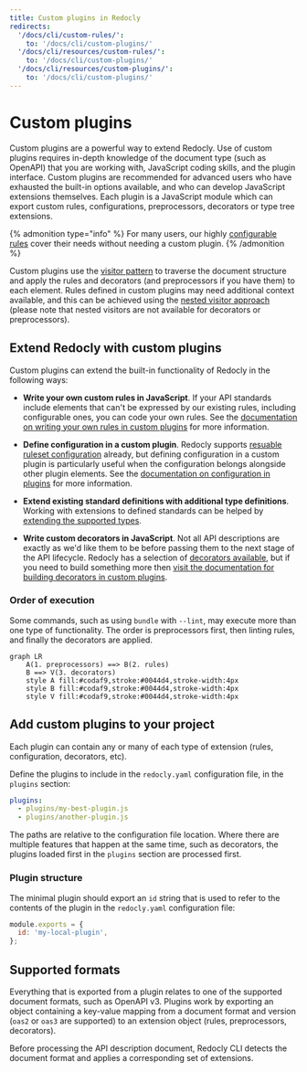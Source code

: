 ```yaml
---
title: Custom plugins in Redocly
redirects:
  '/docs/cli/custom-rules/':
    to: '/docs/cli/custom-plugins/'
  '/docs/cli/resources/custom-rules/':
    to: '/docs/cli/custom-plugins/'
  '/docs/cli/resources/custom-plugins/':
    to: '/docs/cli/custom-plugins/'
---
```


# Custom plugins

Custom plugins are a powerful way to extend Redocly. Use of custom plugins requires in-depth knowledge of the document type (such as OpenAPI) that you are working with, JavaScript coding skills, and the plugin interface.
Custom plugins are recommended for advanced users who have exhausted the built-in options available, and who can develop JavaScript extensions themselves.
Each plugin is a JavaScript module which can export custom rules, configurations, preprocessors, decorators or type tree extensions.

{% admonition type="info" %}
For many users, our highly [configurable rules](../rules/configurable-rules.md) cover their needs without needing a custom plugin.
{% /admonition %}

Custom plugins use the [visitor pattern](./visitor.md) to traverse the document structure and apply the rules and decorators (and preprocessors if you have them) to each element. Rules defined in custom plugins may need additional context available, and this can be achieved using the [nested visitor approach](./visitor.md#nested-visitors) (please note that nested visitors are not available for decorators or preprocessors).

## Extend Redocly with custom plugins

Custom plugins can extend the built-in functionality of Redocly in the following ways:

- **Write your own custom rules in JavaScript**. If your API standards include elements that can't be expressed by our existing rules, including configurable ones, you can code your own rules. See the [documentation on writing your own rules in custom plugins](./custom-rules.md) for more information.

- **Define configuration in a custom plugin**. Redocly supports [resuable ruleset configuration](../guides/configure-rules.md#create-reusable-configuration) already, but defining configuration in a custom plugin is particularly useful when the configuration belongs alongside other plugin elements. See the [documentation on configuration in plugins](./custom-config.md) for more information.

- **Extend existing standard definitions with additional type definitions**. Working with extensions to defined standards can be helped by [extending the supported types](./extended-types.md).

- **Write custom decorators in JavaScript**. Not all API descriptions are exactly as we'd like them to be before passing them to the next stage of the API lifecycle. Redocly has a selection of [decorators available](../decorators), but if you need to build something more then [visit the documentation for building decorators in custom plugins](./custom-decorators.md).

### Order of execution

Some commands, such as using `bundle` with `--lint`, may execute more than one type of functionality. The order is preprocessors first, then linting rules, and finally the decorators are applied.

```mermaid
graph LR
    A(1. preprocessors) ==> B(2. rules)
    B ==> V(3. decorators)
    style A fill:#codaf9,stroke:#0044d4,stroke-width:4px
    style B fill:#codaf9,stroke:#0044d4,stroke-width:4px
    style V fill:#codaf9,stroke:#0044d4,stroke-width:4px
```

## Add custom plugins to your project

Each plugin can contain any or many of each type of extension (rules, configuration, decorators, etc).

Define the plugins to include in the `redocly.yaml` configuration file, in the `plugins` section:

```yaml
plugins:
  - plugins/my-best-plugin.js
  - plugins/another-plugin.js
```

The paths are relative to the configuration file location. Where there are multiple features that happen at the same time, such as decorators, the plugins loaded first in the `plugins` section are processed first.

### Plugin structure

The minimal plugin should export an `id` string that is used to refer to the contents of the plugin in the `redocly.yaml` configuration file:

```js
module.exports = {
  id: 'my-local-plugin',
};
```

## Supported formats

Everything that is exported from a plugin relates to one of the supported document formats, such as OpenAPI v3. Plugins work by exporting an object containing a key-value mapping from a document format and version (`oas2` or `oas3` are supported) to an extension object (rules, preprocessors, decorators).

Before processing the API description document, Redocly CLI detects the document format and applies a corresponding set of extensions.



